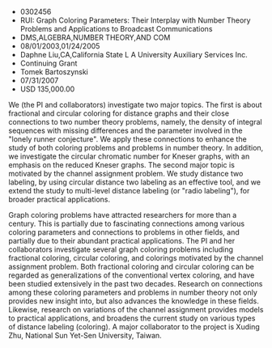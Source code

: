 
* 0302456
* RUI: Graph Coloring Parameters: Their Interplay with Number Theory Problems and Applications to Broadcast Communications
* DMS,ALGEBRA,NUMBER THEORY,AND COM
* 08/01/2003,01/24/2005
* Daphne Liu,CA,California State L A University Auxiliary Services Inc.
* Continuing Grant
* Tomek Bartoszynski
* 07/31/2007
* USD 135,000.00

We (the PI and collaborators) investigate two major topics. The first is about
fractional and circular coloring for distance graphs and their close connections
to two number theory problems, namely, the density of integral sequences with
missing differences and the parameter involved in the "lonely runner
conjecture". We apply these connections to enhance the study of both coloring
problems and problems in number theory. In addition, we investigate the circular
chromatic number for Kneser graphs, with an emphasis on the reduced Kneser
graphs. The second major topic is motivated by the channel assignment problem.
We study distance two labeling, by using circular distance two labeling as an
effective tool, and we extend the study to multi-level distance labeling (or
"radio labeling"), for broader practical applications.

Graph coloring problems have attracted researchers for more than a century. This
is partially due to fascinating connections among various coloring parameters
and connections to problems in other fields, and partially due to their abundant
practical applications. The PI and her collaborators investigate several graph
coloring problems including fractional coloring, circular coloring, and
colorings motivated by the channel assignment problem. Both fractional coloring
and circular coloring can be regarded as generalizations of the conventional
vertex coloring, and have been studied extensively in the past two decades.
Research on connections among these coloring parameters and problems in number
theory not only provides new insight into, but also advances the knowledge in
these fields. Likewise, research on variations of the channel assignment
provides models to practical applications, and broadens the current study on
various types of distance labeling (coloring). A major collaborator to the
project is Xuding Zhu, National Sun Yet-Sen University, Taiwan.


